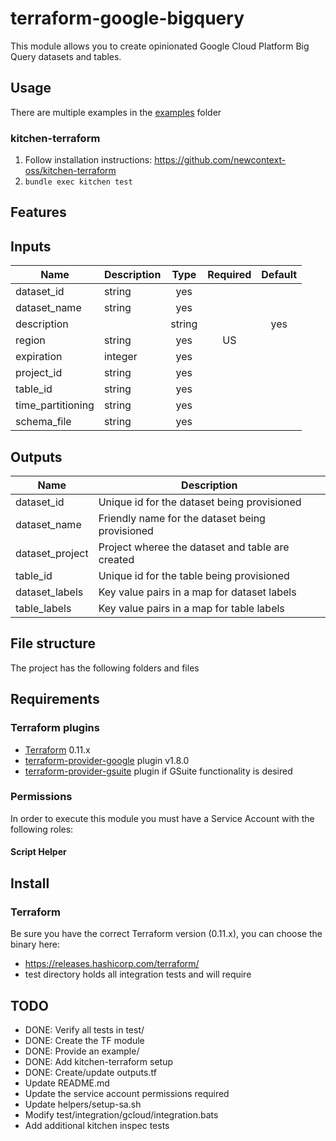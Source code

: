 # terraform-google-bigquery

This module allows you to create opinionated Google Cloud Platform Big Query datasets and tables.

## Usage
There are multiple examples in the [examples](./examples/) folder

### kitchen-terraform
1. Follow installation instructions: https://github.com/newcontext-oss/kitchen-terraform
2. `bundle exec kitchen test`

## Features

## Inputs
| Name | Description | Type | Required | Default |
|------|-------------|:----:|:-----:|:-----:|
| dataset_id | string| yes |
| dataset_name | string | yes |
| description | | string | | yes |
| region | string | yes | US |
| expiration | integer | yes |
| project_id | string | yes |
| table_id  | string | yes |
| time_partitioning  | string | yes |
| schema_file | string | yes |

## Outputs
| Name | Description |
|------|-------------|
| dataset_id | Unique id for the dataset being provisioned |
| dataset_name | Friendly name for the dataset being provisioned |
| dataset_project | Project wheree the dataset and table are created |
| table_id | Unique id for the table being provisioned |
| dataset_labels | Key value pairs in a map for dataset labels |
| table_labels | Key value pairs in a map for table labels |

## File structure
The project has the following folders and files

## Requirements
### Terraform plugins
- [Terraform](https://www.terraform.io/downloads.html) 0.11.x
- [terraform-provider-google](https://github.com/terraform-providers/terraform-provider-google) plugin v1.8.0
- [terraform-provider-gsuite](https://github.com/DeviaVir/terraform-provider-gsuite) plugin if GSuite functionality is desired

### Permissions
In order to execute this module you must have a Service Account with the following roles:

#### Script Helper


## Install
### Terraform
Be sure you have the correct Terraform version (0.11.x), you can choose the binary here:
- https://releases.hashicorp.com/terraform/
- test directory holds all integration tests and will require

## TODO
* DONE: Verify all tests in test/
* DONE: Create the TF module
* DONE: Provide an example/
* DONE: Add kitchen-terraform setup
* DONE: Create/update outputs.tf
* Update README.md
* Update the service account permissions required
* Update helpers/setup-sa.sh
* Modify test/integration/gcloud/integration.bats
* Add additional kitchen inspec tests
